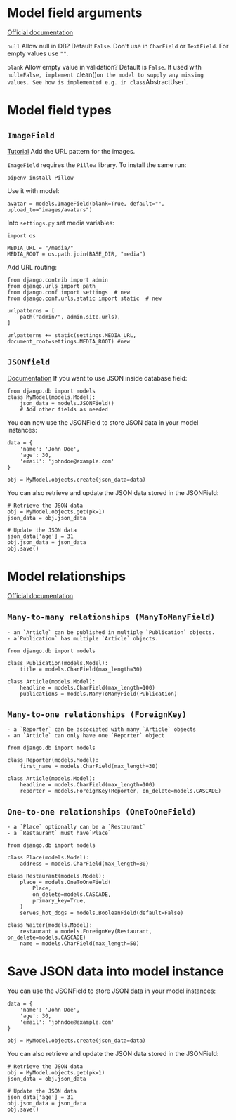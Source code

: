 # Model field arguments
[Official documentation](https://docs.djangoproject.com/en/5.0/ref/models/fields/)

`null`
    Allow null in DB?
    Default `False`.
    Don't use in `CharField` or `TextField`. For empty values use `""`.

`blank`
	Allow empty value in validation?
	Default is `False`.
	If used with `null=False, implement `clean()` on the model to supply any missing values. See how is implemented e.g. in class `AbstractUser`.



# Model field types
## `ImageField`

[Tutorial](https://codinggear.org/how-to-upload-images-in-django/)
Add the URL pattern for the images.

`ImageField` requires the `Pillow` library. To install the same run:
```
pipenv install Pillow
```

Use it with model:
```
avatar = models.ImageField(blank=True, default="", upload_to="images/avatars")
```

Into `settings.py` set media variables:
```
import os

MEDIA_URL = "/media/"
MEDIA_ROOT = os.path.join(BASE_DIR, "media")
```

Add URL routing:
```
from django.contrib import admin
from django.urls import path
from django.conf import settings  # new
from django.conf.urls.static import static  # new

urlpatterns = [
    path("admin/", admin.site.urls),
]

urlpatterns += static(settings.MEDIA_URL, document_root=settings.MEDIA_ROOT) #new
```

## `JSONfield`
[Documentation](https://docs.djangoproject.com/en/5.0/ref/models/fields/#jsonfield)
If you want to use JSON inside database field:
```
from django.db import models
class MyModel(models.Model):
    json_data = models.JSONField()
    # Add other fields as needed
```

You can now use the JSONField to store JSON data in your model instances:
```
data = {
    'name': 'John Doe',
    'age': 30,
    'email': 'johndoe@example.com'
}

obj = MyModel.objects.create(json_data=data)
```

You can also retrieve and update the JSON data stored in the JSONField:
```
# Retrieve the JSON data
obj = MyModel.objects.get(pk=1)
json_data = obj.json_data

# Update the JSON data
json_data['age'] = 31
obj.json_data = json_data
obj.save()
```

# Model relationships
[Official documentation](https://docs.djangoproject.com/en/5.0/topics/db/examples/)
## `Many-to-many relationships (ManyToManyField)`
	- an `Article` can be published in multiple `Publication` objects.
	- a`Publication` has multiple `Article` objects.
```
from django.db import models

class Publication(models.Model):
    title = models.CharField(max_length=30)

class Article(models.Model):
    headline = models.CharField(max_length=100)
    publications = models.ManyToManyField(Publication)
```

## `Many-to-one relationships (ForeignKey)`
	- a `Reporter` can be associated with many `Article` objects
	- an `Article` can only have one `Reporter` object
```
from django.db import models

class Reporter(models.Model):
    first_name = models.CharField(max_length=30)

class Article(models.Model):
    headline = models.CharField(max_length=100)
    reporter = models.ForeignKey(Reporter, on_delete=models.CASCADE)
```

## `One-to-one relationships (OneToOneField)`
	- a `Place` optionally can be a `Restaurant`
	- a `Restaurant` must have`Place`
```
from django.db import models

class Place(models.Model):
    address = models.CharField(max_length=80)

class Restaurant(models.Model):
    place = models.OneToOneField(
        Place,
        on_delete=models.CASCADE,
        primary_key=True,
    )
    serves_hot_dogs = models.BooleanField(default=False)

class Waiter(models.Model):
    restaurant = models.ForeignKey(Restaurant, on_delete=models.CASCADE)
    name = models.CharField(max_length=50)
```


# Save JSON data into model instance

You can use the JSONField to store JSON data in your model instances:
```
data = {
    'name': 'John Doe',
    'age': 30,
    'email': 'johndoe@example.com'
}

obj = MyModel.objects.create(json_data=data)
```

You can also retrieve and update the JSON data stored in the JSONField:
```
# Retrieve the JSON data
obj = MyModel.objects.get(pk=1)
json_data = obj.json_data

# Update the JSON data
json_data['age'] = 31
obj.json_data = json_data
obj.save()
```
